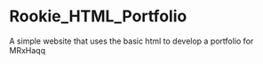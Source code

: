 # Rookie_HTML_Portfolio
A simple website that uses the basic html to develop a portfolio for MRxHaqq
